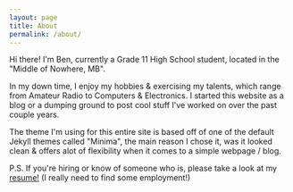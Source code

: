 ```yaml
---
layout: page
title: About
permalink: /about/
---
```


Hi there! I'm Ben, currently a Grade 11 High School student, located in the "Middle of Nowhere, MB".

In my down time, I enjoy my hobbies & exercising my talents, which range from Amateur Radio to Computers & Electronics.
I started this website as a blog or a dumping ground to post cool stuff I've worked on over the past couple years.

The theme I'm using for this entire site is based off of one of the default Jekyll themes called "Minima", the main reason I chose it, was it looked clean & offers alot of flexibility when it comes to a simple webpage / blog.

P.S. If you're hiring or know of someone who is, please take a look at my [resume!](https://riehl.me/files/BenRiehlResume.pdf) (I really need to find some employment!) 